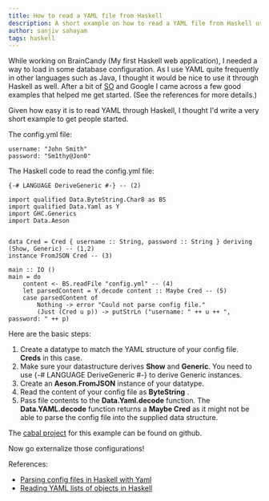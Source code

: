 ```yaml
---
title: How to read a YAML file from Haskell
description: A short example on how to read a YAML file from Haskell using Aeson and Data.Yaml.
author: sanjiv sahayam
tags: haskell
---
```


While working on BrainCandy (My first Haskell web application), I needed a way to load in some database configuration. As I use YAML quite frequently in other languages such as  Java, I thought it would be nice to use it through Haskell as well. After a bit of [SO](http://stackoverflow.com) and Google I came across a few good examples that helped me get started. (See the references for more details.)

Given how easy it is to read YAML through Haskell, I thought I'd write a very short example to get people started.

The config.yml file:

```{.yaml}
username: "John Smith"
password: "Sm1thy@Jon0"
```

The Haskell code to read the config.yml file:

```{.haskell .scrollx}
{-# LANGUAGE DeriveGeneric #-} -- (2)

import qualified Data.ByteString.Char8 as BS
import qualified Data.Yaml as Y
import GHC.Generics
import Data.Aeson


data Cred = Cred { username :: String, password :: String } deriving (Show, Generic) -- (1,2)
instance FromJSON Cred -- (3)

main :: IO ()
main = do
    content <- BS.readFile "config.yml" -- (4)
    let parsedContent = Y.decode content :: Maybe Cred -- (5)
    case parsedContent of
        Nothing -> error "Could not parse config file."
        (Just (Cred u p)) -> putStrLn ("username: " ++ u ++ ", password: " ++ p)
```

Here are the basic steps:

1. Create a datatype to match the YAML structure of your config file. __Creds__ in this case.
2. Make sure your datastructure derives __Show__ and __Generic__. You need to use {-# LANGUAGE DeriveGeneric #-} to derive Generic instances.
3. Create an __Aeson.FromJSON__ instance of your datatype.
4. Read the content of your config file as __ByteString__ .
5. Pass file contents to the __Data.Yaml.decode__ function. The __Data.YAML.decode__ function returns a __Maybe Cred__ as it might not be able to parse the config file into the supplied data structure.

The [cabal project](https://github.com/ssanj/HaskellYamlReaderExample) for this example can be found on github.

Now go externalize those configurations!

References:

* [Parsing config files in Haskell with Yaml](http://lenguyenthedat.blogspot.com.au/2014/01/parsing-config-file-in-haskell-with-yaml.html)
* [Reading YAML lists of objects in Haskell](http://stackoverflow.com/questions/21292428/reading-yaml-lists-of-objects-in-haskell)
